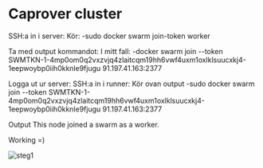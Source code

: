 # Caprover cluster
SSH:a in i server:
Kör:
-sudo docker swarm join-token worker

Ta med output kommandot: I mitt fall:
-docker swarm join --token SWMTKN-1-4mp0om0q2vxzvjq4zlaitcqm19hh6vwf4uxm1oxlklsuucxkj4-1eepwoybp0iih0kknle9fjugu 91.197.41.163:2377

Logga ut ur server:
SSH:a in i runner:
Kör ovan output
-sudo docker swarm join --token SWMTKN-1-4mp0om0q2vxzvjq4zlaitcqm19hh6vwf4uxm1oxlklsuucxkj4-1eepwoybp0iih0kknle9fjugu 91.197.41.163:2377

Output
This node joined a swarm as a worker.

Working =)

![steg1](https://gitlab.com/SaraPetre/u08_caprover_gitlab/-/raw/master/images/caprover_cluster.PNG)

